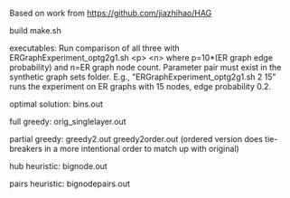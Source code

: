 Based on work from https://github.com/jiazhihao/HAG

build
make.sh

executables:
Run comparison of all three with ERGraphExperiment_optg2g1.sh \<p\> \<n\> where p=10*(ER graph edge probability) and n=ER graph node count. Parameter pair must exist in the synthetic graph sets folder. E.g., "ERGraphExperiment_optg2g1.sh 2 15" runs the experiment on ER graphs with 15 nodes, edge probability 0.2.
<p>
optimal solution:
bins.out
<p>
full greedy:
orig_singlelayer.out
<p>
partial greedy:
greedy2.out
greedy2order.out (ordered version does tie-breakers in a more intentional order to match up with original) 
<p>
hub heuristic:
bignode.out
<p>
pairs heuristic:
bignodepairs.out
